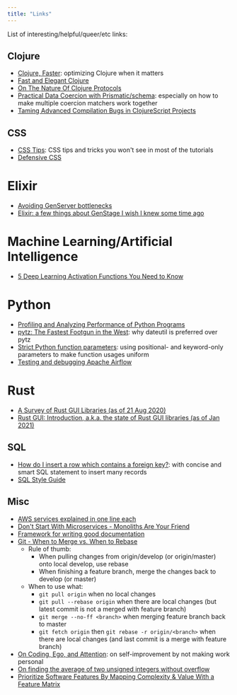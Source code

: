 ```yaml
---
title: "Links"
---
```


List of interesting/helpful/queer/etc links:

## Clojure

- [Clojure, Faster](https://tech.redplanetlabs.com/2020/09/02/clojure-faster): optimizing Clojure when it matters
- [Fast and Elegant Clojure](https://bsless.github.io/fast-and-elegant-clojure/)
- [On The Nature Of Clojure Protocols](https://flexiana.com/2021/08/on-the-nature-of-clojure-protocols)
- [Practical Data Coercion with Prismatic/schema](https://camdez.com/blog/2015/08/27/practical-data-coercion-with-prismatic-schema): especially on how to make multiple coercion matchers work together
- [Taming Advanced Compilation Bugs in ClojureScript Projects](https://dev.solita.fi/2020/06/25/taming-cljs-advanced-compilation.html)

## CSS
- [CSS Tips](https://markodenic.com/css-tips/): CSS tips and tricks you won't see in most of the tutorials
- [Defensive CSS](https://ishadeed.com/article/defensive-css/)

# Elixir

- [Avoiding GenServer bottlenecks](https://www.cogini.com/blog/avoiding-genserver-bottlenecks/)
- [Elixir: a few things about GenStage I wish I knew some time ago](https://medium.com/@andreichernykh/elixir-a-few-things-about-genstage-id-wish-to-knew-some-time-ago-b826ca7d48ba)

# Machine Learning/Artificial Intelligence
- [5 Deep Learning Activation Functions You Need to Know](https://builtin.com/machine-learning/activation-functions-deep-learning)

# Python

- [Profiling and Analyzing Performance of Python Programs](https://martinheinz.dev/blog/64)
- [pytz: The Fastest Footgun in the West](https://blog.ganssle.io/articles/2018/03/pytz-fastest-footgun.html): why dateutil is preferred over pytz
- [Strict Python function parameters](https://sethmlarson.dev/blog/strict-python-function-parameters): using positional- and keyword-only parameters to make function usages uniform
- [Testing and debugging Apache Airflow](https://godatadriven.com/blog/testing-and-debugging-apache-airflow/)

# Rust

- [A Survey of Rust GUI Libraries (as of 21 Aug 2020)](https://www.boringcactus.com/2020/08/21/survey-of-rust-gui-libraries.html)
- [Rust GUI: Introduction, a.k.a. the state of Rust GUI libraries (as of Jan 2021)](https://dev.to/davidedelpapa/rust-gui-introduction-a-k-a-the-state-of-rust-gui-libraries-as-of-january-2021-40gl)

## SQL

- [How do I insert a row which contains a foreign key?](https://dba.stackexchange.com/a/46415): with concise and smart SQL statement to insert many records
- [SQL Style Guide](https://www.sqlstyle.guide)

## Misc

- [AWS services explained in one line each](https://adayinthelifeof.nl/2020/05/20/aws.html)
- [Don't Start With Microservices - Monoliths Are Your Friend](https://arnoldgalovics.com/microservices-in-production/)
- [Framework for writing good documentation](https://documentation.divio.com)
- [Git - When to Merge vs. When to Rebase](https://www.derekgourlay.com/blog/git-when-to-merge-vs-when-to-rebase/)
  - Rule of thumb:
    - When pulling changes from origin/develop (or origin/master) onto local develop, use rebase
    - When finishing a feature branch, merge the changes back to develop (or master)
  - When to use what:
    - `git pull origin` when no local changes
    - `git pull --rebase origin` when there are local changes (but latest commit is not a merged with feature branch)
    - `git merge --no-ff <branch>` when merging feature branch back to master
    - `git fetch origin` then `git rebase -r origin/<branch>` when there are local changes (and last commit is a merge with feature branch)
- [On Coding, Ego, and Attention](https://josebrowne.com/on-coding-ego-and-attention): on self-improvement by not making work personal
- [On finding the average of two unsigned integers without overflow](https://devblogs.microsoft.com/oldnewthing/20220207-00/?p=106223)
- [Prioritize Software Features By Mapping Complexity & Value With a Feature Matrix](https://spin.atomicobject.com/2021/01/27/prioritize-software-features/)

